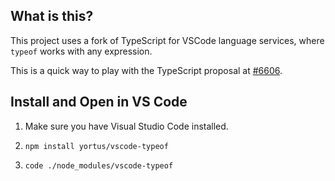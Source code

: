 ## What is this?

This project uses a fork of TypeScript for VSCode language services, where `typeof` works with any expression.

This is a quick way to play with the TypeScript proposal at [#6606](https://github.com/microsoft/typescript/issues/6606).

## Install and Open in VS Code

1. Make sure you have Visual Studio Code installed.

2. `npm install yortus/vscode-typeof`

3. `code ./node_modules/vscode-typeof`
